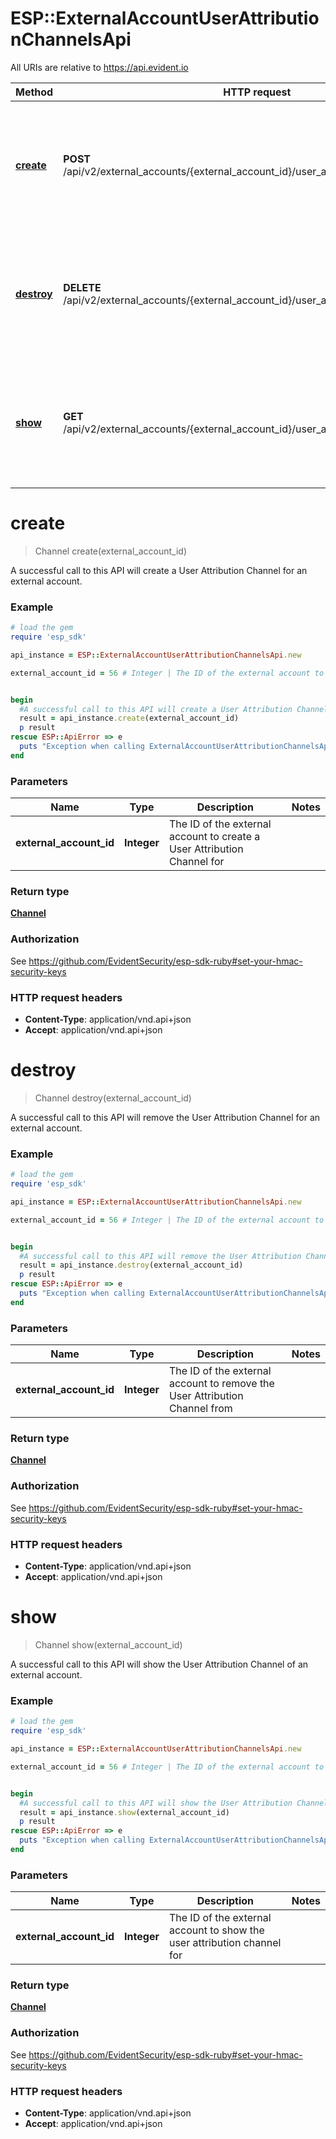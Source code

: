 # ESP::ExternalAccountUserAttributionChannelsApi

All URIs are relative to https://api.evident.io

Method | HTTP request | Description
------------- | ------------- | -------------
[**create**](ExternalAccountUserAttributionChannelsApi.md#create) | **POST** /api/v2/external_accounts/{external_account_id}/user_attribution/channel.json_api | A successful call to this API will create a User Attribution Channel for an external account.
[**destroy**](ExternalAccountUserAttributionChannelsApi.md#destroy) | **DELETE** /api/v2/external_accounts/{external_account_id}/user_attribution/channel.json_api | A successful call to this API will remove the User Attribution Channel for an external account.
[**show**](ExternalAccountUserAttributionChannelsApi.md#show) | **GET** /api/v2/external_accounts/{external_account_id}/user_attribution/channel.json_api | A successful call to this API will show the User Attribution Channel of an external account.


# **create**
> Channel create(external_account_id)

A successful call to this API will create a User Attribution Channel for an external account.

### Example
```ruby
# load the gem
require 'esp_sdk'

api_instance = ESP::ExternalAccountUserAttributionChannelsApi.new

external_account_id = 56 # Integer | The ID of the external account to create a User Attribution Channel for


begin
  #A successful call to this API will create a User Attribution Channel for an external account.
  result = api_instance.create(external_account_id)
  p result
rescue ESP::ApiError => e
  puts "Exception when calling ExternalAccountUserAttributionChannelsApi->create: #{e}"
end
```

### Parameters

Name | Type | Description  | Notes
------------- | ------------- | ------------- | -------------
 **external_account_id** | **Integer**| The ID of the external account to create a User Attribution Channel for | 

### Return type

[**Channel**](Channel.md)

### Authorization

See https://github.com/EvidentSecurity/esp-sdk-ruby#set-your-hmac-security-keys

### HTTP request headers

 - **Content-Type**: application/vnd.api+json
 - **Accept**: application/vnd.api+json



# **destroy**
> Channel destroy(external_account_id)

A successful call to this API will remove the User Attribution Channel for an external account.

### Example
```ruby
# load the gem
require 'esp_sdk'

api_instance = ESP::ExternalAccountUserAttributionChannelsApi.new

external_account_id = 56 # Integer | The ID of the external account to remove the User Attribution Channel from


begin
  #A successful call to this API will remove the User Attribution Channel for an external account.
  result = api_instance.destroy(external_account_id)
  p result
rescue ESP::ApiError => e
  puts "Exception when calling ExternalAccountUserAttributionChannelsApi->destroy: #{e}"
end
```

### Parameters

Name | Type | Description  | Notes
------------- | ------------- | ------------- | -------------
 **external_account_id** | **Integer**| The ID of the external account to remove the User Attribution Channel from | 

### Return type

[**Channel**](Channel.md)

### Authorization

See https://github.com/EvidentSecurity/esp-sdk-ruby#set-your-hmac-security-keys

### HTTP request headers

 - **Content-Type**: application/vnd.api+json
 - **Accept**: application/vnd.api+json



# **show**
> Channel show(external_account_id)

A successful call to this API will show the User Attribution Channel of an external account.

### Example
```ruby
# load the gem
require 'esp_sdk'

api_instance = ESP::ExternalAccountUserAttributionChannelsApi.new

external_account_id = 56 # Integer | The ID of the external account to show the user attribution channel for


begin
  #A successful call to this API will show the User Attribution Channel of an external account.
  result = api_instance.show(external_account_id)
  p result
rescue ESP::ApiError => e
  puts "Exception when calling ExternalAccountUserAttributionChannelsApi->show: #{e}"
end
```

### Parameters

Name | Type | Description  | Notes
------------- | ------------- | ------------- | -------------
 **external_account_id** | **Integer**| The ID of the external account to show the user attribution channel for | 

### Return type

[**Channel**](Channel.md)

### Authorization

See https://github.com/EvidentSecurity/esp-sdk-ruby#set-your-hmac-security-keys

### HTTP request headers

 - **Content-Type**: application/vnd.api+json
 - **Accept**: application/vnd.api+json



